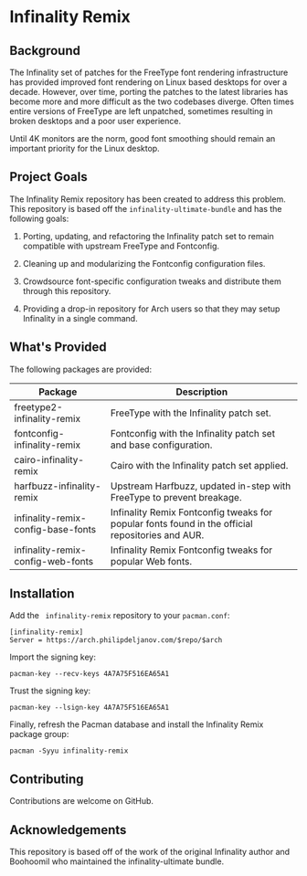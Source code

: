 # Infinality Remix #

## Background ##
The Infinality set of patches for the FreeType font rendering infrastructure has provided improved font rendering on
Linux based desktops for over a decade. However, over time, porting the patches to the latest libraries has become
more and more difficult as the two codebases diverge. Often times entire versions of FreeType are left unpatched,
sometimes resulting in broken desktops and a poor user experience.

Until 4K monitors are the norm, good font smoothing should remain an important priority for the Linux desktop.

## Project Goals ##

The Infinality Remix repository has been created to address this problem. This repository is based off the
```infinality-ultimate-bundle``` and has the following goals:

  1. Porting, updating, and refactoring the Infinality patch set to remain compatible with upstream FreeType and Fontconfig.

  2. Cleaning up and modularizing the Fontconfig configuration files.

  3. Crowdsource font-specific configuration tweaks and distribute them through this repository.

  4. Providing a drop-in repository for Arch users so that they may setup Infinality in a single command.

## What's Provided ##

The following packages are provided:

| Package | Description |
|---------|-------------|
| freetype2-infinality-remix | FreeType with the Infinality patch set. |
| fontconfig-infinality-remix | Fontconfig with the Infinality patch set and base configuration. |
| cairo-infinality-remix | Cairo with the Infinality patch set applied. |
| harfbuzz-infinality-remix | Upstream Harfbuzz, updated in-step with FreeType to prevent breakage. |
| infinality-remix-config-base-fonts | Infinality Remix Fontconfig tweaks for popular fonts found in the official repositories and AUR. |
| infinality-remix-config-web-fonts | Infinality Remix Fontconfig tweaks for popular Web fonts. |

## Installation ##

Add the ``` infinality-remix``` repository to your ```pacman.conf```:

```
[infinality-remix]
Server = https://arch.philipdeljanov.com/$repo/$arch
```

Import the signing key:
```
pacman-key --recv-keys 4A7A75F516EA65A1
```

Trust the signing key:
```
pacman-key --lsign-key 4A7A75F516EA65A1
```

Finally, refresh the Pacman database and install the Infinality Remix package group:

```
pacman -Syyu infinality-remix
```

## Contributing ##

Contributions are welcome on GitHub.

## Acknowledgements ##

This repository is based off of the work of the original Infinality author and Boohoomil who maintained the infinality-ultimate bundle.
